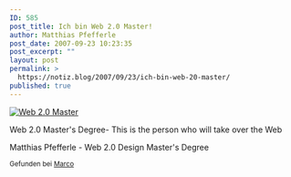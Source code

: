 ```yaml
---
ID: 585
post_title: Ich bin Web 2.0 Master!
author: Matthias Pfefferle
post_date: 2007-09-23 10:23:35
post_excerpt: ""
layout: post
permalink: >
  https://notiz.blog/2007/09/23/ich-bin-web-20-master/
published: true
---
```

<a href="http://web20.designinterviews.com/quiz.php"><img src='http://notiz.blog/wp-content/uploads/2007/09/web2master_badge.gif' alt='Web 2.0 Master' style='border: none;' /></a>


Web 2.0 Master's Degree- This is the person who will take over the Web

Matthias Pfefferle - Web 2.0 Design Master's Degree

<small>Gefunden bei <a href="http://blog.ripanti.de/?p=6">Marco</a></small>